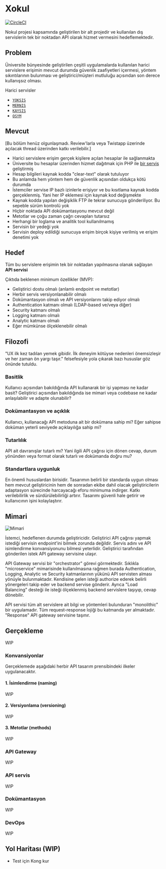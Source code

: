 Xokul
=====

[![CircleCI](https://circleci.com/gh/omu/xokul/tree/master.svg?style=svg&circle-token=35d56d8f2a30dabd31232fa0426841724b2e5789)](https://circleci.com/gh/omu/xokul/tree/master)

Nokul projesi kapsamında geliştirilen bir alt projedir ve kullanılan dış
servislerin tek bir noktadan API olarak hizmet vermesini hedeflemektedir.

Problem
-------

Üniversite bünyesinde geliştirilen çeşitli uygulamalarda kullanılan harici
servislere erişimin mevcut durumda güvenlik zaafiyetleri içermesi, yöntem
sıkıntılarının bulunması ve geliştirici/müşteri mutluluğu açısından son derece
kullanışsız olması.

Harici servisler

- [`YOKSIS`](/doc/yoksis.md)
- [`MERNIS`](/doc/mernis.md)
- [`KAYSIS`](/doc/kaysis.md)
- [`OSYM`](/doc/osym.md)

Mevcut
------

[Bu bölüm henüz olgunlaşmadı. Review'larla veya Twistapp üzerinde açılacak
thread üzerinden katkı verilebilir.]

- Harici servislere erişim gerçek kişilere açılan hesaplar ile sağlanmakta
- Üniversite bu hesaplar üzerinden hizmet dağıtmak için PHP ile [bir
  servis](https://services.omu.edu.tr) geliştirmiş
- Hesap bilgileri kaynak kodda "clear-text" olarak tutuluyor
- Bu anlamda hem yöntem hem de güvenlik açısından oldukça kötü durumda
- İstemciler servise IP bazlı izinlerle erişiyor ve bu kısıtlama kaynak kodda
  gerçeklenmiş. Yani her IP eklemesi için kaynak kod değişmekte
- Kaynak kodda yapılan değişiklik FTP ile tekrar sunucuya gönderiliyor. Bu
  sepeble sürüm kontrolü yok
- Hiçbir noktada API dokümantasyonu mevcut değil
- Metotlar ve çoğu zaman çağrı cevapları tutarsız
- Herhangi bir loglama ve analitik tool kullanılmamış
- Servisin bir yedeği yok
- Servisin deploy edildiği sunucuya erişim birçok kişiye verilmiş ve erişim
  denetimi yok

Hedef
-----

Tüm bu servislere erişimin tek bir noktadan yapılmasına olanak sağlayan **API
servisi**

Çıktıda beklenen minimum özellikler (MVP):

- Geliştirici dostu olmalı (anlamlı endpoint ve metotlar)
- Herbir servis versiyonlanabilir olmalı
- Dokümantasyon olmalı ve API versiyonlarını takip ediyor olmalı
- Authentication katmanı olmalı (LDAP-based ve/veya diğer)
- Security katmanı olmalı
- Logging katmanı olmalı
- Analytic katmanı olmalı
- Eğer mümkünse ölçeklenebilir olmalı

Filozofi
--------

"UX ilk kez tadılan yemek gibidir. İlk deneyim kötüyse nedenleri önemsizleşir ve
her zaman ön yargı taşır." felsefesiyle yola çıkarak bazı hususlar göz önünde
tutuldu.

### Basitlik

Kullanıcı açısından bakıldığında API kullanarak bir işi yapması ne kadar basit?
Geliştirici açısından bakıldığında ise mimari veya codebase ne kadar
anlaşılabilir ve adapte olunabilir?

### Dokümantasyon ve açıklık

Kullanıcı, kullanacağı API metoduna ait bir dokümana sahip mi? Eğer sahipse
doküman yeterli seviyede açıklayılığa sahip mi?

### Tutarlılık

API ait davranışlar tutarlı mı? Yani ilgili API çağrısı için dönen cevap, durum
yönünden veya format olarak tutarlı ve dokümanda doğru mu?

### Standartlara uygunluk

En önemli hususlardan birisidir. Tasarımın belirli bir standarda uygun olması
hem mevcut geliştiricinin hem de sonradan ekibe dahil olacak geliştiricilerin
adaptasyon sürecinde harcayacağı eforu minimuma indirger. Katkı verilebilirlik
ve sürdürülebilirliği artırır. Tasarımı güvenli hale getirir ve kullanıcının
işini kolaylaştırır.

Mimari
------

![Mimari](https://raw.githubusercontent.com/omu/xokul/master/misc/architecture.png?token=AKVjCgM_IjL06JzOL2_15DRq9Di8U1xMks5bNjZTwA%3D%3D)

İstemci, hedeflenen durumda geliştiricidir. Geliştirici API çağrısı yapmak
istediği servisin endpoint'ini bilmek zorunda değildir. Servis adını ve API
isimlendirme konvansiyonunu bilmesi yeterlidir. Geliştirici tarafından
gönderilen istek API gateway servisine ulaşır.

API Gateway servisi bir "orchestrator" görevi görmektedir. Sıklıkla
"microservice" mimarisinde kullanılmasına rağmen burada Authentication, Logging,
Analytic ve Security katmanlarının yükünü API servisten alması yönüyle
bulunmaktadır. Kendisine gelen isteği authorize ederek belirli yönergeleri takip
eder ve backend servise gönderir. Ayrıca "Load Balancing" desteği ile isteği
ölçeklenmiş backend servislere taşıyıp, cevap dönebilir.

API servisi tüm alt servislere ait bilgi ve yöntemleri bulunduran "monolithic"
bir uygulamadır. Tüm request-response lojiği bu katmanda yer almaktadır.
"Response" API gateway servisine taşınır.

Gerçekleme
----------

WIP

### Konvansiyonlar

Gerçeklemede aşağıdaki herbir API tasarım prensibindeki ilkeler uygulanacaktır.

#### 1. İsimlendirme (naming)

WIP

#### 2. Versiyonlama (versioning)

WIP

#### 3. Metotlar (methods)

WIP

### API Gateway

WIP

### API servis

WIP

### Dokümantasyon

WIP

### DevOps

WIP

Yol Haritası (WIP)
------------------

- Test için Kong kur